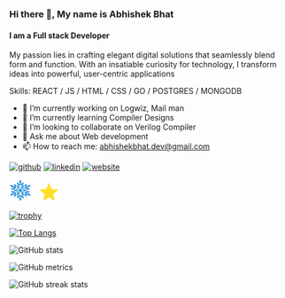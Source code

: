 ### Hi there 👋, My name is Abhishek Bhat
#### I am a Full stack Developer
My passion lies in crafting elegant digital solutions that seamlessly blend form and function. With an insatiable curiosity for technology, I transform ideas into powerful, user-centric applications 

Skills:  REACT / JS / HTML / CSS / GO / POSTGRES / MONGODB

- 🔭 I’m currently working on Logwiz, Mail man  
- 🌱 I’m currently learning Compiler Designs 
- 👯 I’m looking to collaborate on Verilog Compiler 
- 💬 Ask me about Web development 
- 📫 How to reach me: abhishekbhat.dev@gmail.com 


[<img src='https://cdn.jsdelivr.net/npm/simple-icons@3.0.1/icons/github.svg' alt='github' height='40'>](https://github.com/Abhi-Bhat18)  [<img src='https://cdn.jsdelivr.net/npm/simple-icons@3.0.1/icons/linkedin.svg' alt='linkedin' height='40'>](https://www.linkedin.com/in/https://www.linkedin.com/in/bhatabhishek//)  [<img src='https://cdn.jsdelivr.net/npm/simple-icons@3.0.1/icons/icloud.svg' alt='website' height='40'>](https://abhishekbhat.com)  

<a href='https://archiveprogram.github.com/'><img src='https://raw.githubusercontent.com/acervenky/animated-github-badges/master/assets/acbadge.gif' width='40' height='40'></a> <a href='https://stars.github.com/'><img src='https://raw.githubusercontent.com/acervenky/animated-github-badges/master/assets/starbadge.gif' width='35' height='35'></a> 

[![trophy](https://github-profile-trophy.vercel.app/?username=Abhi-Bhat18)](https://github.com/ryo-ma/github-profile-trophy)

[![Top Langs](https://github-readme-stats.vercel.app/api/top-langs/?username=Abhi-Bhat18)](https://github.com/anuraghazra/github-readme-stats)

![GitHub stats](https://github-readme-stats.vercel.app/api?username=Abhi-Bhat18&show_icons=true)  

![GitHub metrics](https://metrics.lecoq.io/Abhi-Bhat18)  

![GitHub streak stats](https://streak-stats.demolab.com/?user=Abhi-Bhat18)  

